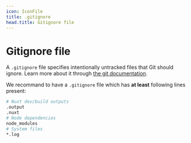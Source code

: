 ```yaml
---
icon: IconFile
title: .gitignore
head.title: Gitignore file
---
```


# Gitignore file

A `.gitignore` file specifies intentionally untracked files that Git should ignore. Learn more about it through [the git documentation](https://git-scm.com/docs/gitignore).

We recommand to have a `.gitignore` file which has **at least** following lines present:

```bash [.gitignore]
# Nuxt dev/build outputs
.output
.nuxt
# Node dependencies
node_modules
# System files
*.log
```
